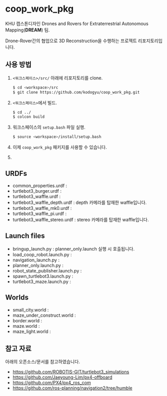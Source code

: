 # coop_work_pkg
KHU 캡스톤디자인 Drones and Rovers for Extraterrestrial Autonomous Mapping(**DREAM**) 팀.

Drone-Rover간의 협업으로 3D Reconstruction을 수행하는 프로젝트 리포지토리입니다.

## 사용 방법

1. `<워크스페이스>/src/` 아래에 리포지토리를 clone.
    
    ```bash
    $ cd <workspace>/src
    $ git clone https://github.com/kodogyu/coop_work_pkg.git
    ```
    
2. `<워크스페이스>`에서 빌드.
    
    ```bash
    $ cd ../
    $ colcon build
    ```
    
3. 워크스페이스의 `setup.bash` 파일 실행.
    
    ```bash
    $ source <workspace>/install/setup.bash
    ```
    
4. 이제 `coop_work_pkg` 패키지를 사용할 수 있습니다.

5. 

    
## URDFs

- common_properties.urdf :
- turtlebot3_burger.urdf :
- turtlebot3_waffle.urdf :
- turtlebot3_waffle_depth.urdf : depth 카메라를 탑재한 waffle입니다.
- turtlebot3_waffle_mk0.urdf :
- turtlebot3_waffle_pi.urdf :
- turtlebot3_waffle_stereo.urdf : stereo 카메라를 탑재한 waffle입니다.

## Launch files

- bringup_launch.py : planner_only.launch 실행 시 호출됩니다.
- load_coop_robot.launch.py :
- navigation_launch.py :
- planner_only.launch.py :
- robot_state_publisher.launch.py :
- spawn_turtlebot3.launch.py :
- turtlebot3_maze.launch.py :

## Worlds

- small_city.world : 
- maze_under_construct.world :
- border.world :
- maze.world :
- maze_light.world : 

## 참고 자료

아래의 오픈소스/문서를 참고하였습니다.

- https://github.com/ROBOTIS-GIT/turtlebot3_simulations
- https://github.com/Jaeyoung-Lim/px4-offboard
- https://github.com/PX4/px4_ros_com
- https://github.com/ros-planning/navigation2/tree/humble
